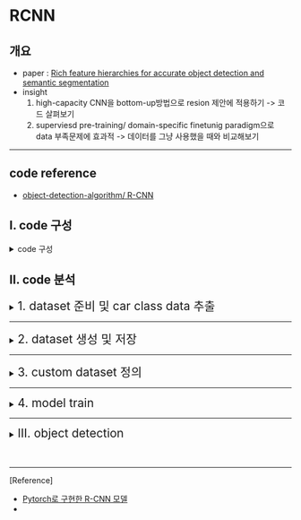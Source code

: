 # RCNN


## 개요
- paper :  [Rich feature hierarchies for accurate object detection and semantic segmentation](https://arxiv.org/abs/1311.2524)
- insight
    1. high-capacity CNN을  bottom-up방법으로  resion 제안에 적용하기 
    -> 코드 살펴보기
    2. superviesd pre-training/ domain-specific finetunig paradigm으로 data 부족문제에 효과적
    -> 데이터를 그냥 사용했을 때와 비교해보기

---
## code reference 
- [object-detection-algorithm/ R-CNN](https://github.com/object-detection-algorithm/R-CNN/)


## Ⅰ.  code 구성
<details>
<summary>code 구성</summary>
<div markdown="1">
    <pre>
    <code>
    - docs
    - imgs
    - py
        - utils 
            - data
                - create_bbox_regression_data.py          
                - create_classifier_data.py              
                - create_finetune_data.py                 
                - custom_batch_sampler.py                 
                - custom_bbox_regression_dataset.py       
                - custom_classifier_dataset.py            
                - custom_finetune_dataset.py              
                - custom_hard_negative_mining_dataset.py  
                - pascal_voc.py                           
                - pascal_voc_car.py
            - utils
        - bbox_regression.py                            
        - car_detector.py                              
        - finetune.py                                   
        - linear_svm.py                                 
        - selectivesearch.py    
        - data
        - utkls
    </code>
    </pre>    
</div>
</details>



## Ⅱ. code 분석
<details>
<summary><span style="font-size:150%">1. dataset 준비 및 car class data 추출</span> </summary>
<div markdown="1">

- py > utils> data > pascal_voc.py 실행 (dataset download)
- py > utils > data > pascal_voc_cal.py 실행 
- PASCAL_VOC_2007 dataset 이용
- ImageSets > main> cat_trainval.txt를 읽어 class가 car인 데이터를 train/ val, xml/jpg 파일로 나누어 데이터셋 구축 
- class가 car인 이미지만 추출

    | type | train   | val  |
    |:---:|:---:|:---:|
    |Annotations |  590  |  571   |
    | JPEGImages |  590  | 571  |

</div>
</details>

---
<details>
<summary><span style="font-size:150%">2. dataset 생성 및 저장</span> </summary>
<div markdown="1">


<details>
<summary><span style="font-size:120%">1) CNN 모델(AlexNet)을 finetune하기 위한 dataset</span> </summary>
<div markdown="1">

#### (1) selectivesearch
> - py > selectivesearch.py 실행
> - opencv에 구현된 cv2.ximgproc.segmentation.createSelectiveSearchSegmentation() 이용
> - 반환값: bounding box의 좌표값 array 반환
> - test image : lena.jpg

| 원본 이미지 | selectivesearch 이미지(초기 20개 box)|
|:---:|:---:|
| <img src = "./image/000012.jpg" width = 250> | <img src = "./image/000012_selectivesearch.jpg" width = 250>  

- 000012.jpg 이미지에서 찾은 box: 4648개

#### (2) CNN 모델(AlexNet)을 fine-tuning을 위한 annotation 데이터 생성
> - py > utils > data > create_finetune_data.py 실행
>- 이미지마다 selectivesearch로 찾은 predict box와 PASCAL_VOC dataset에 저장된 xml 파일의 Ground Truth를 비교
>- IoU가 0.5 이상이면 positive, 아니면 negative로 labeling
> | type | train   | val  |
> |:---:|:---:|:---:|
> |positive |  66122  |  64040   |
> | negative |  454839  | 407548  |
>- 상기 결과를 파일이름_0.csv, 파일이름_1.csv로 저장
> - 000012.jpg 이미지에서 selectivesearch한 4648개의 box중 IoU와 box area를 고려하여 positive 339개, negative 1116개 box를 선택

| positive_label | negative_label|
|:---:|:---:|
| <img src = "./image/000012_finetune_positive.png" width = 250> | <img src = "./image/000012_finetune_negative.png" width = 250>  


</div>
</details>


<details>
<summary><span style="font-size:120%">2) Linear SVM을 학습하기 위한 dataset</span> </summary>
<div markdown="1">

> - Linear SVM을 학습하기 위한 annotation 데이터 생성
> - py > utils > data > create_flassifier_data.py 실행
> - 상기 CNN모델을 fine-tuning하기 위한 과정과 비슷하나 data를 positive, negative로 labeling 하는 과정이 다름
> - groun truths의 box를 positive로, selective search가 찾은 box 중 IoU가 0.3보다 작고 면적을 고려하여 negative로 labeling
> - 상기 결과를 파일이름_0.csv, 파일이름_1.csv로 저장
> - 000012.jpg 이미지에서 selectivesearch한 4648개의 box중 IoU와 box area를 고려하여 positive 1개, negative 803개 box를 선택


| type | train   | val  |
|:---:|:---:|:---:|
|positive |  625  |  625   |
|negative |  366028  | 321474  |


 | positive_label | negative_label|
 |:---:|:---:|
 | <img src = "./image/000012_GT.png" width = 250> | <img src = "./image/000012_classifier_negative.png" width = 250> |
</div>
</details>


<details>
<summary><span style="font-size:120%">3) Bounding box Regressor 학습을 위한 dataset</span> </summary>
<div markdown="1">

> - Bounding box Regressor 학습을 위한 annotation 데이터 생성
> - py > utils > data > create_bbox_regression_data.py 실행
> - CNN을 fine-tuning하기 위해 생성한 positive box 중 IoU가 0.6 이상인 data만 사용
> -  000012.jpg 이미지에서 finetuning을 위한 positive 이미지  339개의 box중 IoU 고려하여 231개 box를 선택


| positive_bbox1 | positive_bbox2|positive_bbox3|
 |:---:|:---:|:---:|
 | <img src = "./image/000012_bbox_regression1.png" width = 250> | <img src = "./image/000012_bbox_regression2.png" width = 250> | <img src = "./image/000012_bbox_regression3.png" width = 250> | 

</div>
</details>


</div>
</details>

---

<details>
<summary><span style="font-size:150%">3. custom dataset 정의</span> </summary>
<div markdown="1">

>- 모델에 사용하기 위해 data type 정의

<details>
<summary><span style="font-size:150%">1) CNN모델을 fine_tuning하기 위한 custom dataset</span> </summary>
<div markdown="1">

> - py > utils > data > custom_finetune_dataset.py 실행
> - 원본 이미지를 하나의 list에 저장
> - create_funetune_data.py에서 생성한 image annotation의 좌표값과 개수를 positive, negative로 나누어 각각 list에 저장
> - jpeg_image: 376장
> - positive_box : 66,122개
> - negative_box : 454,839개
> - total_box : 520961


</div>
</details>

<details>
<summary><span style="font-size:150%"> 2) Linear SVM을 학습하기 위한 classifier dataset 정의</span> </summary>
<div markdown="1">

> - py > utils > custom_classifier_dataset.py
> - 3개의 test()함수
    >> - test() : classifier_car/val 이미지와 positive, negative box coor 저장
    >> - test2() : classifier_car/train 이미지와 positive, negative box coor 저장,  transform. Compose()를 이용하여 (227 * 227 )size로 wrap하고, tensor 형식으로 변환
    >> - test3() : DataLoader를 이용해 batch_size 128, num_workers 8로 학습할 준비 , input size : [ 128, 3, 227, 227 ]
    
|type| positive_label | negative_label|
|:---:|:---:|:---:|
| 원본 |<img src = "./image/000012_custom_classifier_dataset_test22.png" width = 200> | <img src = "./image/000012_custom_classifier_dataset_test2_1.png" width = 200> |
|227 * 227 | <img src = "./image/000012_custom_classifier_dataset_test2.png" width = 200> | <img src = "./image/000012_custom_classifier_dataset_test2_11.png" width = 200> |
</div>
</details>
   

<details>
<summary><span style="font-size:150%"> 3) bbox regression을 학습하기 위한 dataset 정의</span> </summary>
<div markdown="1">

- py > utils > custom_bbox_regression_dataset.py
- 이미지 box의 coor값이 아닌 positive, ground_truth의 값을 적절히 조절해서 t의 x, y, w, h값을 구해서 dataloader 형식으로 준비

</div>
</details>

<details>
<summary><span style="font-size:150%"> 4) 학습을 위한 batch sampler</span> </summary>
<div markdown="1">

- py > utils > data > custom_batch_sampler.py

- positive, negative data(총 520961)를 mini batch(num_iter : 4070)로 구성한 뒤, suffle
- positive batch : 32 / negative batch : 96

</div>
</details>

</div>
</details>

---

<details>
<summary><span style="font-size:150%"> 4. model train</span> </summary>
<div markdown="1">


<details>
<summary><span style="font-size:150%"> 1) pre_trained 된 AlexNet Fine_tuning</span> </summary>
<div markdown="1">

- py > utils > finetune.py

- pretrained AlexNet의 마지막에 Fully Connectied layer 추가
(출력되는 output unit = classes 수 + 1(배경)이므로, 이 코드에서는 자동차에 대한 분류만 진행하므로 output unit 수 = 2)
 
- model structure 

<img src = "./image/4.cnn_model_structure.png" width = 500> 

- loss function: CrossEntoropyLoss
- optimiser : SGD
- parameter

| learning rate | momentum | epoch |
|:---:|:---:|:---:|
||1e-3|0.9|25|

- best val accuracy : 0.873293
- accuracy, loss

|accuracy|loss|
:---:|:---:|
|<img src="./image/4.cnn_model_acc_graph.png" width = 200>| <img src="./image/4.cnn_model_loss_graph.png" width = 200>|


</div>
</details>

<details>
<summary><span style="font-size:150%"> 2)liear SVM  </span> </summary>
<div markdown="1">

- py > utils > linear_svm.py

- finetuing한 AlexNet모델의 마지막 layer를 학습시켜 object(positive)인지 background(netative)인지 classification 진행

- Hard Negative Mining
    - 학습 데이터의 class: positive(object), negative(background)
    - 클래스 불균형(positive data < negative data)이므로 균형있게 학습하기 위해 positive sample과 negative sample의 비율을 1:1로 맞춰 학습 
    - 남은 negative sample을 linear SVM 모델에서 한번 더 학습

- Hing loss function
    - 최대 마진 분류를 외한 SVM에 사용하는 loss function
- parameter
| learning rate | momentum | epoch |
|:---:|:---:|:---:|
||1e-4|0.9|10|

-  accuracy, loss 

|accuracy|loss|
:---:|:---:|
|<img src="./image/4.linear_svm_acc_graph.png" width = 200>| <img src="./image/4.linear_svm_loss_graph.png" width = 200>|

</div>
</details>


<details>
<summary><span style="font-size:150%"> 3)box regressor  </span> </summary>
<div markdown="1">

- py > utils >  bbox_regression.py

- finetuned AlexNet의 마지막 layer에 fully conneted layer(num of nuit = 4)를 추가

- loss function : MSE(Mean Squred Error)
- optimizer: Adam
- parameter

| learning rate | weight_decay | epoch |
|:---:|:---:|:---:|
||1e-4|1e-4|12|

-  loss

<img src="./image/4.bbox_regression_loss_graph.png" width = 200>

</div>
</details>

</div>
</details>

---



<details>
<summary><span style="font-size:150%"> Ⅲ. object detection  </span> </summary>
<div markdown="1">


- py > utils > car_detector.py

<details>
<summary><span style="font-size:150%"> 1. data preprocession  </span> </summary>
<div markdown="1">

- input image에서 selective search로 찾은 bbox를 (227, 227) 크기로 wrapping

|input image|selective search image| wrap image|
:---:|:---:|:---:|
|<img src="./image/5.input_img.jpg" width = 200>| <img src="./image/5.selectivesearch.png" width = 200>|<img src="./image/6.wrap_img.png" width = 200>|
</div>
</details>

<details>
<summary><span style="font-size:150%">2. model and result  </span> </summary>
<div markdown="1">


- selectivesearch로 찾은 2306개 중 model output의 결과 positive가 높은 box를 찾고
  그 중에서 svm threshold(0.3) 이상인 box 34개를 찾음
- Non maximum suppression을 적용해서, positive 확률이 가장 큰 값을 가진 box와 나머지 box와의 iOU값을 계산해서  0.3이상인 box 19개를 찾음

||result1|result2| result3|
|:---:|:---:|:---:|:---:|
|img|<img src="./image/6.nms_0.74375635.png" width = 200>| <img src="./image/6.nms_0.70.png" width = 200>|<img src="./image/6.nms_0.66871464.png" width = 200>|
|prob|0.74|0.70|0.67|


</div>
</details>


</div>
</details>




<br>
<br>

---
[Reference]
- [Pytorch로 구현한 R-CNN 모델](https://herbwood.tistory.com/6)        
-      

